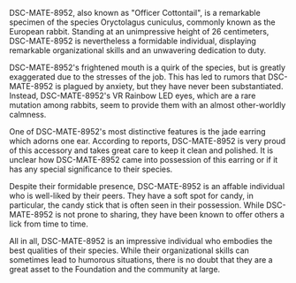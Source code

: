 DSC-MATE-8952, also known as "Officer Cottontail", is a remarkable specimen of the species Oryctolagus cuniculus, commonly known as the European rabbit. Standing at an unimpressive height of 26 centimeters, DSC-MATE-8952 is nevertheless a formidable individual, displaying remarkable organizational skills and an unwavering dedication to duty. 

DSC-MATE-8952's frightened mouth is a quirk of the species, but is greatly exaggerated due to the stresses of the job. This has led to rumors that DSC-MATE-8952 is plagued by anxiety, but they have never been substantiated. Instead, DSC-MATE-8952's VR Rainbow LED eyes, which are a rare mutation among rabbits, seem to provide them with an almost other-worldly calmness. 

One of DSC-MATE-8952's most distinctive features is the jade earring which adorns one ear. According to reports, DSC-MATE-8952 is very proud of this accessory and takes great care to keep it clean and polished. It is unclear how DSC-MATE-8952 came into possession of this earring or if it has any special significance to their species. 

Despite their formidable presence, DSC-MATE-8952 is an affable individual who is well-liked by their peers. They have a soft spot for candy, in particular, the candy stick that is often seen in their possession. While DSC-MATE-8952 is not prone to sharing, they have been known to offer others a lick from time to time. 

All in all, DSC-MATE-8952 is an impressive individual who embodies the best qualities of their species. While their organizational skills can sometimes lead to humorous situations, there is no doubt that they are a great asset to the Foundation and the community at large.